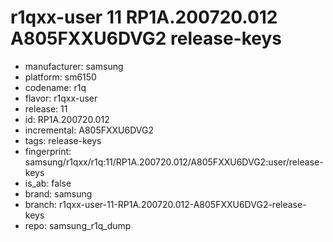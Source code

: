 # r1qxx-user 11 RP1A.200720.012 A805FXXU6DVG2 release-keys
- manufacturer: samsung
- platform: sm6150
- codename: r1q
- flavor: r1qxx-user
- release: 11
- id: RP1A.200720.012
- incremental: A805FXXU6DVG2
- tags: release-keys
- fingerprint: samsung/r1qxx/r1q:11/RP1A.200720.012/A805FXXU6DVG2:user/release-keys
- is_ab: false
- brand: samsung
- branch: r1qxx-user-11-RP1A.200720.012-A805FXXU6DVG2-release-keys
- repo: samsung_r1q_dump
